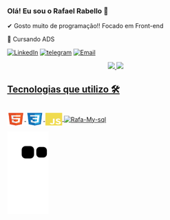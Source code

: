 ### Olá! Eu sou o Rafael Rabello 👋
✔ Gosto muito de programação!! Focado em Front-end

📓 Cursando ADS

[![LinkedIn](https://img.shields.io/badge/LinkedIn-0077B5?style=for-the-badge&logo=linkedin&logoColor=white)](https://www.linkedin.com/in/rafael-rabello-9b4709249/)
[![telegram](https://img.shields.io/badge/Telegram-2CA5E0?style=for-the-badge&logo=telegram&logoColor=white)](https://t.me/RafaRabello8)
[![Email](https://img.shields.io/badge/Microsoft_Outlook-0078D4?style=for-the-badge&logo=microsoft-outlook&logoColor=white)](mailto:rafaeluzan@live.com)

<div align="center">
  <a href="https://github.com/RafaelRabello">
  <img height="180em" src="https://github-readme-stats.vercel.app/api?username=rafaelRabello&show_icons=true&theme=merko&include_all_commits=true&count_private=true"/>
  <img height="180em" src="https://github-readme-stats.vercel.app/api/top-langs/?username=RafaelRabello&layout=compact&langs_count=7&theme=merko"/>
</div>

## Tecnologias que utilizo 🛠
<div style="display: inline_block"><br>
  <img align="center" alt="Rafa-HTML" height="30" width="40" src="https://raw.githubusercontent.com/devicons/devicon/master/icons/html5/html5-original.svg">
  <img align="center" alt="Rafa-CSS" height="30" width="40" src="https://raw.githubusercontent.com/devicons/devicon/master/icons/css3/css3-original.svg">
  <img align="center" alt="Rafa-Js" height="30" width="40" src="https://raw.githubusercontent.com/devicons/devicon/master/icons/javascript/javascript-plain.svg">
  <img align="center" alt="Rafa-My-sql" height="30" width="40" src="https://cdn.jsdelivr.net/gh/devicons/devicon/icons/mysql/mysql-original-wordmark.svg">        
</div>


 ![Snake animation](https://github.com/rafaballerini/rafaballerini/blob/output/github-contribution-grid-snake.svg)
